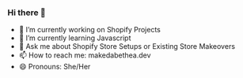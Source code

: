 ### Hi there 👋

- 🔭 I’m currently working on Shopify Projects
- 🌱 I’m currently learning Javascript 
- 💬 Ask me about Shopify Store Setups or Existing Store Makeovers
- 📫 How to reach me: makedabethea.dev
- 😄 Pronouns: She/Her
